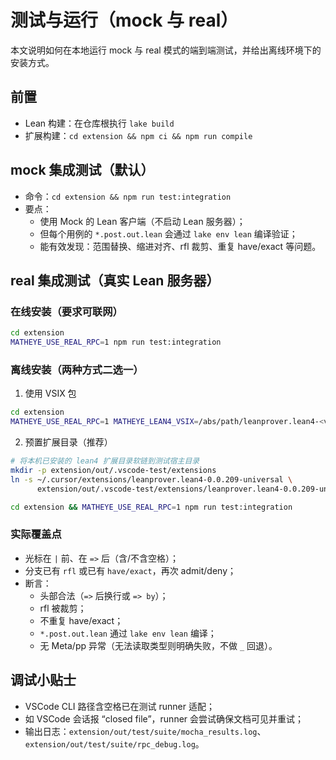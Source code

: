 # 测试与运行（mock 与 real）

本文说明如何在本地运行 mock 与 real 模式的端到端测试，并给出离线环境下的安装方式。

## 前置
- Lean 构建：在仓库根执行 `lake build`
- 扩展构建：`cd extension && npm ci && npm run compile`

## mock 集成测试（默认）
- 命令：`cd extension && npm run test:integration`
- 要点：
  - 使用 Mock 的 Lean 客户端（不启动 Lean 服务器）；
  - 但每个用例的 `*.post.out.lean` 会通过 `lake env lean` 编译验证；
  - 能有效发现：范围替换、缩进对齐、rfl 裁剪、重复 have/exact 等问题。

## real 集成测试（真实 Lean 服务器）

### 在线安装（要求可联网）
```bash
cd extension
MATHEYE_USE_REAL_RPC=1 npm run test:integration
```

### 离线安装（两种方式二选一）
1) 使用 VSIX 包
```bash
cd extension
MATHEYE_USE_REAL_RPC=1 MATHEYE_LEAN4_VSIX=/abs/path/leanprover.lean4-<ver>.vsix npm run test:integration
```

2) 预置扩展目录（推荐）
```bash
# 将本机已安装的 lean4 扩展目录软链到测试宿主目录
mkdir -p extension/out/.vscode-test/extensions
ln -s ~/.cursor/extensions/leanprover.lean4-0.0.209-universal \
      extension/out/.vscode-test/extensions/leanprover.lean4-0.0.209-universal

cd extension && MATHEYE_USE_REAL_RPC=1 npm run test:integration
```

### 实际覆盖点
- 光标在 `|` 前、在 `=>` 后（含/不含空格）；
- 分支已有 `rfl` 或已有 `have/exact`，再次 admit/deny；
- 断言：
  - 头部合法（`=>` 后换行或 `=> by`）；
  - rfl 被裁剪；
  - 不重复 have/exact；
  - `*.post.out.lean` 通过 `lake env lean` 编译；
  - 无 Meta/pp 异常（无法读取类型则明确失败，不做 `_` 回退）。

## 调试小贴士
- VSCode CLI 路径含空格已在测试 runner 适配；
- 如 VSCode 会话报 “closed file”，runner 会尝试确保文档可见并重试；
- 输出日志：`extension/out/test/suite/mocha_results.log`、`extension/out/test/suite/rpc_debug.log`。


